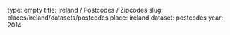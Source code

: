 type: empty
title: Ireland / Postcodes / Zipcodes
slug: places/ireland/datasets/postcodes
place: ireland
dataset: postcodes
year: 2014
